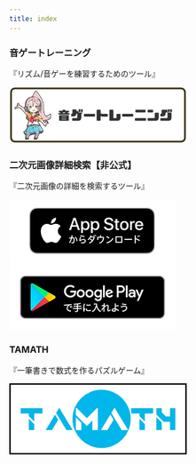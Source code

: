 ```yaml
---
title: index
---
```


### 音ゲートレーニング
『リズム/音ゲーを練習するためのツール』

[![hp link](img_banner_sound_game_training.jp.png#imgleft)](https://hyoromo.github.io/sound-game-training-universal/jp/)
<div class="clear clear_box"></div>

### 二次元画像詳細検索【非公式】
『二次元画像の詳細を検索するツール』

[![App store link](img_appstore_banner.jp.png#imgleft)](https://itunes.apple.com/jp/app/id793248344?mt=8)[![Google Play link](img_google-play-badge.jp.png#imgleft)](https://play.google.com/store/apps/details?id=jp.hyoromo.nijisearch)
<div class="clear clear_box"></div>

### TAMATH
『一筆書きで数式を作るパズルゲーム』

[![hp link](img_banner_tamath.png#imgleft)](https://hyoromo.github.io/tamath-site/jp/)
<div class="clear clear_box"></div>
